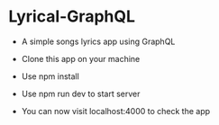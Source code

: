 # Lyrical-GraphQL
- A simple songs lyrics app using GraphQL

- Clone this app on your machine

- Use npm install

- Use npm run dev to start server

- You can now visit localhost:4000 to check the app
